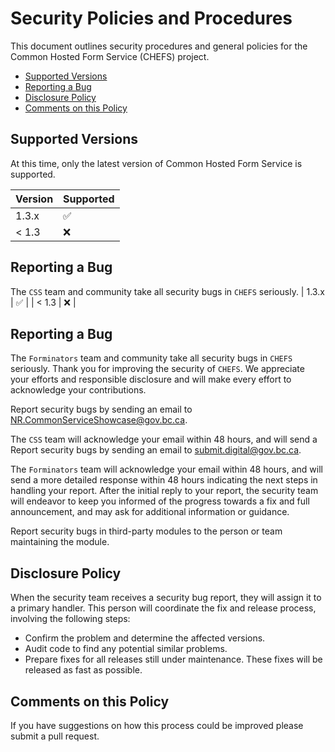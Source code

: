 # Security Policies and Procedures

This document outlines security procedures and general policies for the Common Hosted Form Service (CHEFS) project.

- [Supported Versions](#supported-versions)
- [Reporting a Bug](#reporting-a-bug)
- [Disclosure Policy](#disclosure-policy)
- [Comments on this Policy](#comments-on-this-policy)

## Supported Versions

At this time, only the latest version of Common Hosted Form Service is supported.

| Version | Supported          |
| ------- | ------------------ |
| 1.3.x | :white_check_mark: |
| < 1.3 | :x:                |

## Reporting a Bug

The `CSS` team and community take all security bugs in `CHEFS` seriously.
|  1.3.x  | :white_check_mark: |
|  < 1.3  | :x:                |

## Reporting a Bug

The `Forminators` team and community take all security bugs in `CHEFS` seriously.
Thank you for improving the security of `CHEFS`. We appreciate your efforts and
responsible disclosure and will make every effort to acknowledge your
contributions.

Report security bugs by sending an email to <NR.CommonServiceShowcase@gov.bc.ca>.

The `CSS` team will acknowledge your email within 48 hours, and will send a
Report security bugs by sending an email to <submit.digital@gov.bc.ca>.

The `Forminators` team will acknowledge your email within 48 hours, and will send a
more detailed response within 48 hours indicating the next steps in handling
your report. After the initial reply to your report, the security team will
endeavor to keep you informed of the progress towards a fix and full
announcement, and may ask for additional information or guidance.

Report security bugs in third-party modules to the person or team maintaining
the module.

## Disclosure Policy

When the security team receives a security bug report, they will assign it to a
primary handler. This person will coordinate the fix and release process,
involving the following steps:

- Confirm the problem and determine the affected versions.
- Audit code to find any potential similar problems.
- Prepare fixes for all releases still under maintenance. These fixes will be
    released as fast as possible.

## Comments on this Policy

If you have suggestions on how this process could be improved please submit a
pull request.
